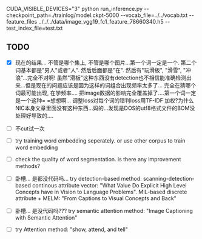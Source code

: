 CUDA_VISIBLE_DEVICES="3" python run_inference.py --checkpoint_path=./trainlog/model.ckpt-5000 --vocab_file=../../vocab.txt --feature_files ../../../data/image_vgg19_fc1_feature_78660340.h5 --test_index_file=test.txt

TODO
-----
- [x] 现在的结果... 不管是哪个集上, 不管是哪个图片...第一个词一定是一个. 第二个词基本都是"男人"或者"人". 然后后面都是"在". 然后有"玩滑板", "滑雪", "冲浪"...完全不对啊! 虽然"滑板"这种东西没有detection也不相信能准确检测出来...但是现在的问题应该是因为这样的词组合出现频率太多了... 完全在猜哪个词最可能出现, 在学频率.... 把image数据的影响完全覆盖掉了....第一个词一定是一个这种= =想想啊... 调整loss对每个词的错判loss用TF-IDF 加权?为什么NIC本身文章里面没有这种东西...妈的...发现是DOS的utf8格式文件的BOM没处理好导致的....
- [ ] 不cut试一次
- [ ] try training word embedding seperately. or use other corpus to train word embedding
- [ ] check the quality of word segmentation. is there any improvement methods?
- [ ] 卧槽... 是都没代码吗... try detection-based method: scanning-detection-based continous attribute vector: "What Value Do Explicit High Level Concepts have in Vision to Language Problems". MIL-based discrete attribute + MELM: "From Captions to Visual Concepts and Back"
- [ ] 卧槽... 是没代码吗??? try semantic attention method: "Image Captioning with Semantic Attention"
- [ ] try Attention method: "show, attend, and tell"


